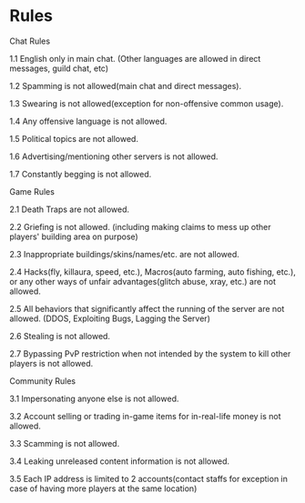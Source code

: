 # Rules

Chat Rules

&#x20;  1.1 English only in main chat. (Other languages are allowed in direct messages, guild chat, etc)

&#x20;  1.2 Spamming is not allowed(main chat and direct messages).&#x20;

&#x20;  1.3 Swearing is not allowed(exception for non-offensive common usage).

&#x20;  1.4 Any offensive language is not allowed.

&#x20;  1.5 Political topics are not allowed.&#x20;

&#x20;  1.6 Advertising/mentioning other servers is not allowed.&#x20;

&#x20;  1.7 Constantly begging is not allowed.



Game Rules

&#x20;  2.1 Death Traps are not allowed.

&#x20;  2.2 Griefing is not allowed. (including making claims to mess up other players' building area on purpose)

&#x20;  2.3 Inappropriate buildings/skins/names/etc. are not allowed.

&#x20;  2.4 Hacks(fly, killaura, speed, etc.), Macros(auto farming, auto fishing, etc.), or any other ways of unfair advantages(glitch abuse, xray, etc.) are not allowed.

&#x20;  2.5 All behaviors that significantly affect the running of the server are not allowed. (DDOS, Exploiting Bugs, Lagging the Server)

&#x20;  2.6 Stealing is not allowed.

&#x20;  2.7 Bypassing PvP restriction when not intended by the system to kill other players is not allowed.



Community Rules

&#x20;  3.1 Impersonating anyone else is not allowed.

&#x20;  3.2 Account selling or trading in-game items for in-real-life money is not allowed.

&#x20;  3.3 Scamming is not allowed.

&#x20;  3.4 Leaking unreleased content information is not allowed.

&#x20;  3.5 Each IP address is limited to 2 accounts(contact staffs for exception in case of having more players at the same location)
